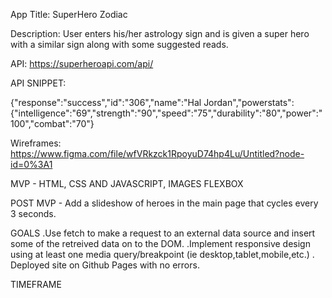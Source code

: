 App Title: SuperHero Zodiac

Description: User enters his/her astrology sign and is given a super hero with a similar sign along with some suggested reads.

 API:
https://superheroapi.com/api/

 API SNIPPET:

{"response":"success","id":"306","name":"Hal Jordan","powerstats":{"intelligence":"69","strength":"90","speed":"75","durability":"80","power":"100","combat":"70"}


Wireframes: https://www.figma.com/file/wfVRkzck1RpoyuD74hp4Lu/Untitled?node-id=0%3A1


MVP - HTML, CSS AND JAVASCRIPT, IMAGES
FLEXBOX

POST MVP - Add a slideshow of heroes in the main page that cycles every 3 seconds.

GOALS
.Use fetch to make a request to an external data source and insert some of the retreived data on to the DOM.
.Implement responsive design using at least one media query/breakpoint (ie desktop,tablet,mobile,etc.)
. Deployed site on Github Pages with no errors.

TIMEFRAME